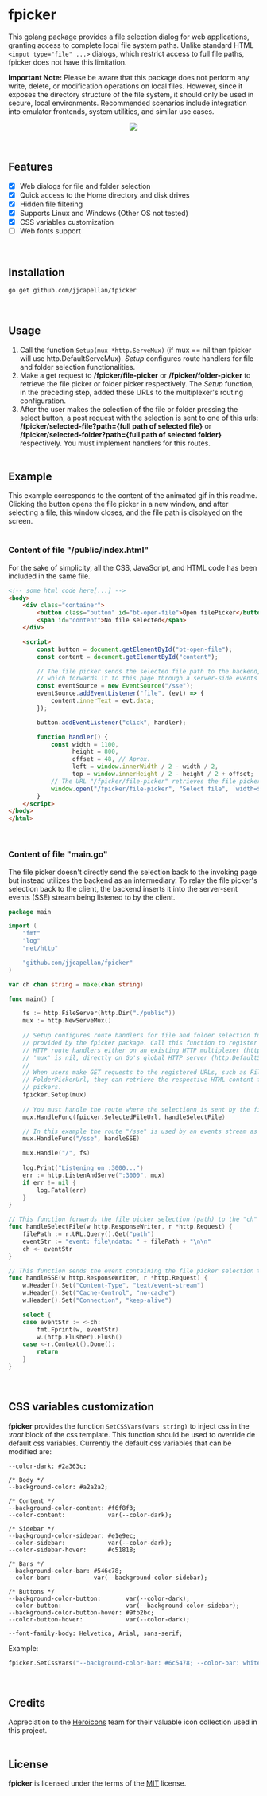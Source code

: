# fpicker

This golang package provides a file selection dialog for web applications, granting access to complete local file system paths. Unlike standard HTML <code><input type="file" ...></code> dialogs, which restrict access to full file paths, fpicker does not have this limitation.

**Important Note:**
Please be aware that this package does not perform any write, delete, or modification operations on local files. However, since it exposes the directory structure of the file system, it should only be used in secure, local environments. Recommended scenarios include integration into emulator frontends, system utilities, and similar use cases.  

<p align="center"><img src="readme_imgs/fpicker_capture.gif"></p>  
<br>

## Features
- [x] Web dialogs for file and folder selection
- [x] Quick access to the Home directory and disk drives
- [x] Hidden file filtering
- [x] Supports Linux and Windows (Other OS not tested)
- [x] CSS variables customization  
- [ ] Web fonts support

<br>

## Installation
```bash
go get github.com/jjcapellan/fpicker
```
<br>

## Usage
1. Call the function <code>Setup(mux *http.ServeMux)</code> (if mux == nil then fpicker will use http.DefaultServeMux). *Setup* configures route handlers for file and folder selection functionalities.
2. Make a get request to **/fpicker/file-picker** or **/fpicker/folder-picker** to retrieve the file picker or folder picker respectively. The *Setup* function, in the preceding step, added these URLs to the multiplexer's routing configuration.
3. After the user makes the selection of the file or folder pressing the select button, a post request with the selection is sent to one of this urls: **/fpicker/selected-file?path={full path of selected file}** or **/fpicker/selected-folder?path={full path of selected folder}** respectively. You must implement handlers for this routes.
<br><br>

## Example
This example corresponds to the content of the animated gif in this readme. Clicking the button opens the file picker in a new window, and after selecting a file, this window closes, and the file path is displayed on the screen.  
<br>

### Content of file "/public/index.html"
For the sake of simplicity, all the CSS, JavaScript, and HTML code has been included in the same file.  

```html
<!-- some html code here[...] -->
<body>
    <div class="container">
        <button class="button" id="bt-open-file">Open filePicker</button>
        <span id="content">No file selected</span>
    </div>

    <script>
        const button = document.getElementById("bt-open-file");
        const content = document.getElementById("content");

        // The file picker sends the selected file path to the backend, 
        // which forwards it to this page through a server-side events (SSE) stream.
        const eventSource = new EventSource("/sse");
        eventSource.addEventListener("file", (evt) => {
            content.innerText = evt.data;
        });

        button.addEventListener("click", handler);

        function handler() {
            const width = 1100,
                  height = 800,
                  offset = 48, // Aprox.
                  left = window.innerWidth / 2 - width / 2,
                  top = window.innerHeight / 2 - height / 2 + offset;
            // The URL "/fpicker/file-picker" retrieves the file picker page
            window.open("/fpicker/file-picker", "Select file", `width=${width},height=${height},left=${left},top=${top}`);
        }
    </script>
</body>
</html>
```  
<br>

### Content of file "main.go"
The file picker doesn't directly send the selection back to the invoking page but instead utilizes the backend as an intermediary. To relay the file picker's selection back to the client, the backend inserts it into the server-sent events (SSE) stream being listened to by the client.  


```go
package main

import (
	"fmt"
	"log"
	"net/http"

	"github.com/jjcapellan/fpicker"
)

var ch chan string = make(chan string)

func main() {

	fs := http.FileServer(http.Dir("./public"))
	mux := http.NewServeMux()
	
    // Setup configures route handlers for file and folder selection functionalities
    // provided by the fpicker package. Call this function to register the corresponding
    // HTTP route handlers either on an existing HTTP multiplexer (http.ServeMux) or, if
    // 'mux' is nil, directly on Go's global HTTP server (http.DefaultServeMux).
    //
    // When users make GET requests to the registered URLs, such as FilePickerUrl and
    // FolderPickerUrl, they can retrieve the respective HTML content for file and folder
    // pickers.
	fpicker.Setup(mux)
    
	// You must handle the route where the selectionn is sent by the file picker
	mux.HandleFunc(fpicker.SelectedFileUrl, handleSelectFile)

	// In this example the route "/sse" is used by an events stream as way to send data to the client
	mux.HandleFunc("/sse", handleSSE)

	mux.Handle("/", fs)
    
	log.Print("Listening on :3000...")
	err := http.ListenAndServe(":3000", mux)
	if err != nil {
		log.Fatal(err)
	}
}

// This function forwards the file picker selection (path) to the "ch" channel within a server-side event
func handleSelectFile(w http.ResponseWriter, r *http.Request) {
	filePath := r.URL.Query().Get("path")
	eventStr := "event: file\ndata: " + filePath + "\n\n"
	ch <- eventStr
}

// This function sends the event containing the file picker selection to the client
func handleSSE(w http.ResponseWriter, r *http.Request) {
	w.Header().Set("Content-Type", "text/event-stream")
	w.Header().Set("Cache-Control", "no-cache")
	w.Header().Set("Connection", "keep-alive")

	select {
	case eventStr := <-ch:
		fmt.Fprint(w, eventStr)
		w.(http.Flusher).Flush()
	case <-r.Context().Done():
		return
	}
}
```
<br>

## CSS variables customization
**fpicker** provides the function `SetCSSVars(vars string)` to inject css in the *:root* block of the css template. This function should be used to override de default css variables. Currently the default css variables that can be modified are:
```
--color-dark: #2a363c;

/* Body */
--background-color: #a2a2a2;

/* Content */
--background-color-content: #f6f8f3;
--color-content:            var(--color-dark);

/* Sidebar */
--background-color-sidebar: #e1e9ec;
--color-sidebar:            var(--color-dark);
--color-sidebar-hover:      #c51818;

/* Bars */
--background-color-bar: #546c78;
--color-bar:            var(--background-color-sidebar);

/* Buttons */
--background-color-button:       var(--color-dark);
--color-button:                  var(--background-color-sidebar);
--background-color-button-hover: #9fb2bc;
--color-button-hover:            var(--color-dark);

--font-family-body: Helvetica, Arial, sans-serif;
```
Example:
```go
fpicker.SetCssVars("--background-color-bar: #6c5478; --color-bar: white;")
```  

<br>

## Credits
Appreciation to the [Heroicons](https://heroicons.com/) team for their valuable icon collection used in this project.  
<br>

## License
**fpicker** is licensed under the terms of the [MIT](https://opensource.org/licenses/MIT) license.